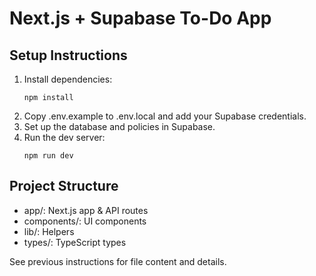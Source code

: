 # Next.js + Supabase To-Do App

## Setup Instructions

1. Install dependencies:
   ```
   npm install
   ```
2. Copy .env.example to .env.local and add your Supabase credentials.
3. Set up the database and policies in Supabase.
4. Run the dev server:
   ```
   npm run dev
   ```

## Project Structure

- app/: Next.js app & API routes
- components/: UI components
- lib/: Helpers
- types/: TypeScript types

See previous instructions for file content and details.
